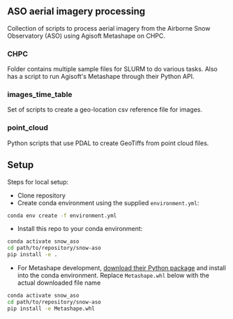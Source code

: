 ## ASO aerial imagery processing

Collection of scripts to process aerial imagery from the Airborne Snow 
Observatory (ASO) using Agisoft Metashape on CHPC. 

### CHPC

Folder contains multiple sample files for SLURM to do various tasks.
Also has a script to run Agisoft's Metashape through their Python API.

### images_time_table

Set of scripts to create a geo-location csv reference file for images. 

### point_cloud

Python scripts that use PDAL to create GeoTiffs from point cloud files.

## Setup

Steps for local setup:
* Clone repository
* Create conda environment using the supplied `environment.yml`:
```bash
conda env create -f environment.yml
```
* Install this repo to your conda environment:
```bash
conda activate snow_aso
cd path/to/repository/snow-aso
pip install -e .
```
* For Metashape development, [download their Python package](https://www.agisoft.com/downloads/installer/)
and install into the conda environment. Replace `Metashape.whl` below with the actual downloaded file name 
```bash
conda activate snow_aso
cd path/to/repository/snow-aso
pip install -e Metashape.whl
```
